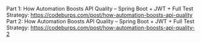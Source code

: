 Part 1: How Automation Boosts API Quality – Spring Boot + JWT + Full Test Strategy: https://codeburps.com/post/how-automation-boosts-api-quality
Part 2: How Automation Boosts API Quality – Spring Boot + JWT + Full Test Strategy: https://codeburps.com/post/how-automation-boosts-api-quality-2
